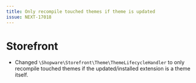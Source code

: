 ```yaml
---
title: Only recompile touched themes if theme is updated
issue: NEXT-17018
---
```

# Storefront
* Changed `\Shopware\Storefront\Theme\ThemeLifecycleHandler` to only recompile touched themes if the updated/installed extension is a theme itself.
